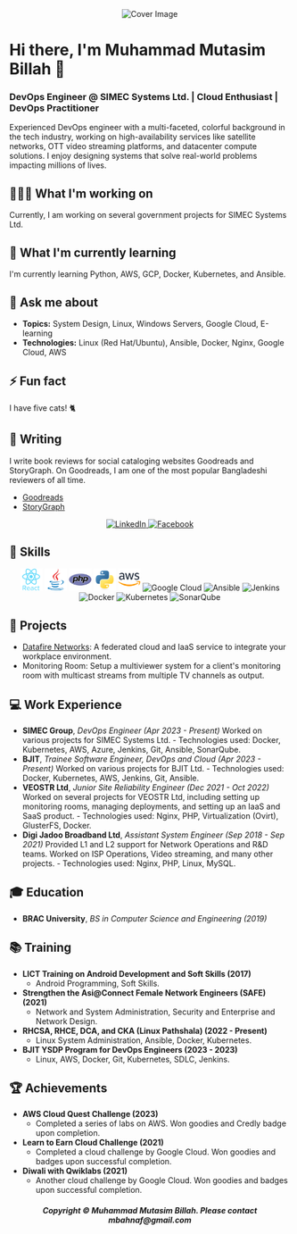<div align="center">
    <img alt="Cover Image" src="https://www.silvertouch.com/wp-content/uploads/2020/08/cloud.jpg" style="max-width: 100%;">
</div>

# Hi there, I'm Muhammad Mutasim Billah 👋

### DevOps Engineer @ SIMEC Systems Ltd. | Cloud Enthusiast | DevOps Practitioner

Experienced DevOps engineer with a multi-faceted, colorful background in the tech industry, working on high-availability services like satellite networks, OTT video streaming platforms, and datacenter compute solutions. I enjoy designing systems that solve real-world problems impacting millions of lives.

## 👨🏽‍💻 What I'm working on
Currently, I am working on several government projects for SIMEC Systems Ltd.

## 🧠 What I'm currently learning
I'm currently learning Python, AWS, GCP, Docker, Kubernetes, and Ansible.

## 💬 Ask me about
- **Topics:** System Design, Linux, Windows Servers, Google Cloud, E-learning
- **Technologies:** Linux (Red Hat/Ubuntu), Ansible, Docker, Nginx, Google Cloud, AWS

## ⚡ Fun fact
I have five cats! 🐈

## 📝 Writing
I write book reviews for social cataloging websites Goodreads and StoryGraph. On Goodreads, I am one of the most popular Bangladeshi reviewers of all time.
- [Goodreads](https://www.goodreads.com/mbahnaf)
- [StoryGraph](https://app.thestorygraph.com/profile/mbahnaf)

<div align="center">
    <p>
        <a href="https://linkedin.com/in/mbahnaf" target="blank">
            <img src="https://raw.githubusercontent.com/rahuldkjain/github-profile-readme-generator/master/src/images/icons/Social/linked-in-alt.svg" alt="LinkedIn" height="30" width="40" />
        </a>
        <a href="https://fb.com/mbahnaf" target="blank">
            <img src="https://raw.githubusercontent.com/rahuldkjain/github-profile-readme-generator/master/src/images/icons/Social/facebook.svg" alt="Facebook" height="30" width="40" />
        </a>
    </p>
</div>

## 🚀 Skills
<div align="center">
    <p>
        <img src="https://raw.githubusercontent.com/devicons/devicon/master/icons/react/react-original-wordmark.svg" alt="React" width="40" height="40"/>
        <img src="https://raw.githubusercontent.com/devicons/devicon/master/icons/java/java-original.svg" alt="Java" width="40" height="40"/>
        <img src="https://raw.githubusercontent.com/devicons/devicon/master/icons/php/php-original.svg" alt="PHP" width="40" height="40"/>
        <img src="https://raw.githubusercontent.com/devicons/devicon/master/icons/python/python-original.svg" alt="Python" width="40" height="40"/>
        <img src="https://raw.githubusercontent.com/devicons/devicon/master/icons/amazonwebservices/amazonwebservices-original-wordmark.svg" alt="AWS" width="40" height="40"/>
        <img src="https://www.vectorlogo.zone/logos/google_cloud/google_cloud-icon.svg" alt="Google Cloud" width="40" height="40"/>
        <img src="https://www.vectorlogo.zone/logos/ansible/ansible-icon.svg" alt="Ansible" width="40" height="40"/>
        <img src="https://www.vectorlogo.zone/logos/jenkins/jenkins-icon.svg" alt="Jenkins" width="40" height="40"/>
        <img src="https://www.vectorlogo.zone/logos/docker/docker-official.svg" alt="Docker" width="40" height="40"/>
        <img src="https://www.vectorlogo.zone/logos/kubernetes/kubernetes-icon.svg" alt="Kubernetes" width="40" height="40"/>
        <img src="https://www.vectorlogo.zone/logos/sonarqube/sonarqube-icon.svg" alt="SonarQube" width="40" height="40"/>
    </p>
</div>

## 🌟 Projects
- [Datafire Networks](https://cloud.datafirenetworks.com): A federated cloud and IaaS service to integrate your workplace environment.
- Monitoring Room: Setup a multiviewer system for a client's monitoring room with multicast streams from multiple TV channels as output.

## 💻 Work Experience
- **SIMEC Group**, *DevOps Engineer (Apr 2023 - Present)*
    Worked on various projects for SIMEC Systems Ltd.
      - Technologies used: Docker, Kubernetes, AWS, Azure, Jenkins, Git, Ansible, SonarQube.
	<br />
- **BJIT**, *Trainee Software Engineer, DevOps and Cloud (Apr 2023 - Present)*
    Worked on various projects for BJIT Ltd.
      - Technologies used: Docker, Kubernetes, AWS, Jenkins, Git, Ansible.
	<br />
- **VEOSTR Ltd**, *Junior Site Reliability Engineer (Dec 2021 - Oct 2022)*
    Worked on several projects for VEOSTR Ltd, including setting up monitoring rooms, managing deployments, and setting up an IaaS and SaaS product.
      - Technologies used: Nginx, PHP, Virtualization (Ovirt), GlusterFS, Docker.
	<br />
- **Digi Jadoo Broadband Ltd**, *Assistant System Engineer (Sep 2018 - Sep 2021)*
    Provided L1 and L2 support for Network Operations and R&D teams. Worked on ISP Operations, Video streaming, and many other projects.
       - Technologies used: Nginx, PHP, Linux, MySQL.

## 🎓 Education
- **BRAC University**, *BS in Computer Science and Engineering (2019)*

## 📚 Training
- **LICT Training on Android Development and Soft Skills (2017)**
    - Android Programming, Soft Skills.
- **Strengthen the Asi@Connect Female Network Engineers (SAFE) (2021)**
    - Network and System Administration, Security and Enterprise and Network Design.
- **RHCSA, RHCE, DCA, and CKA (Linux Pathshala) (2022 - Present)**
    - Linux System Administration, Ansible, Docker, Kubernetes.
- **BJIT YSDP Program for DevOps Engineers (2023 - 2023)**
    - Linux, AWS, Docker, Git, Kubernetes, SDLC, Jenkins.

## 🏆 Achievements
- **AWS Cloud Quest Challenge (2023)**
    - Completed a series of labs on AWS. Won goodies and Credly badge upon completion.
- **Learn to Earn Cloud Challenge (2021)**
    - Completed a cloud challenge by Google Cloud. Won goodies and badges upon successful completion.
- **Diwali with Qwiklabs (2021)**
    - Another cloud challenge by Google Cloud. Won goodies and badges upon successful completion.

<div align="center">
    <h5>Copyright &copy; Muhammad Mutasim Billah. Please contact mbahnaf@gmail.com</h5>
